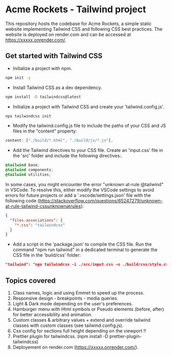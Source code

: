 # Acme Rockets - Tailwind project

This repository hosts the codebase for Acme Rockets, a simple static website implementing Tailwind CSS and following CSS best practices. The website is deployed on render.com and can be accessed at https://xxxxx.onrender.com/.

## Get started with Tailwind CSS

- Initialize a project with npm.
```bash
npm init -y
```

- Install Tailwind CSS as a dev dependency.
```bash
npm install -D tailwindcss@latest
```

- Initialize a project with Tailwind CSS and create your 'tailwind.config.js'.
```bash
npx tailwindcss init
```

- Modify the tailwind.config.js file to include the paths of your CSS and JS files in the "content" property:
```js
content: ["./build/*.html", "./build/js/*.js"],
```

- Add the Tailwind directives to your CSS file. Create an 'input.css' file in the 'src' folder and include the following directives:.
```css
@tailwind base;
@tailwind components;
@tailwind utilities;
```

 In some cases, you might encounter the error "unknown at-rule @tailwind" in VSCode. To resolve this, either modify the VSCode settings to avoid errors for future projects or add a '.vscode/settings.json' file with the following code (https://stackoverflow.com/questions/65247279/unknown-at-rule-tailwind-cssunknownatrules):
```json
{
  "files.associations": {
    "*.css": "tailwindcss"
  }
}
```
- Add a script in the 'package.json' to compile the CSS file. Run the command "npm run tailwind" in a dedicated terminal to generate the CSS file in the 'build/css' folder:
```json
"tailwind": "npx tailwindcss -i ./src/input.css -o ./build/css/style.css --watch"
```

## Topics covered

1. Class names, logic and using Emmet to speed up the process.
2. Responsive design - breakpoints - media queries.
3. Light & Dark mode depending on the user's preferences.
4. Hamburger menu with Html symbols or Pseudo elements (before, after) for better accessibility and animation.
5. Custom classes & arbitrary values + extend and override tailwind classes with custom classes (see tailwind.config.js).
6. Css config for sections full height depending on the viewport !!
7. Prettier plugin for tailwindcss. (npm install -D prettier-plugin-tailwindcss)
8. Deployement on render.com (https://xxxxx.onrender.com/).